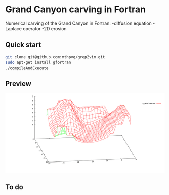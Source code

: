 # Grand Canyon carving in Fortran
Numerical carving of the Grand Canyon in Fortran:
-diffusion equation
-Laplace operator
-2D erosion


## Quick start
```bash
git clone git@github.com:mthpvg/grep2vim.git
sudo apt-get install gfortran
./compileAndExecute
```

## Preview
![Preview](/images/grandCanyonCarvingInFortran.gif)


## To do
